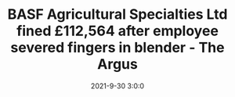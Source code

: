 ---
"title": "BASF Agricultural Specialties Ltd fined £112,564 after employee severed fingers in blender - The Argus"
"date": "2021-9-30 3:0:0"
"feed_name": "GOOGLENEWSINDUSTRIAL"
"feed_website": "https://news.google.com/search?q=industrial%2Bincident&hl=en-US&gl=US&ceid=US:en"
"feed_rss": "https://news.google.com/rss/search?q=industrial%2Bincident&hl=en-US&gl=US&ceid=US:en"
"link": "https://www.theargus.co.uk/news/19613431.basf-agricultural-specialties-ltd-fined-112-564-employee-severed-fingers-blender/"
"source": "{'href': 'https://www.theargus.co.uk', 'title': 'The Argus'}"
"file": "_posts/2021-1-1-e41fb2e0d83fdaf67fffcbf00c687fc34eb093d8.md"
"accident": "1"
"drilling": "0"
"dead": "0"
"injured": "0"
"arrested": "0"
"where": "unknown site"
"causes": "unknown"
"place": "unknown place"
---